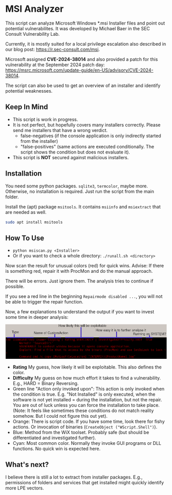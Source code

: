 # MSI Analyzer

This script can analyze Microsoft Windows *.msi Installer files and point out potential vulnerabilites. It was developed by Michael Baer in the SEC Consult Vulnerability Lab.

Currently, it is mostly suited for a local privilege escalation also described in our blog post: https://r.sec-consult.com/msi.

Microsoft assigned **CVE-2024-38014** and also provided a patch for this vulnerability at the September 2024 patch day: https://msrc.microsoft.com/update-guide/en-US/advisory/CVE-2024-38014.

The script can also be used to get an overview of an installer and identify potential weaknesses.

## Keep In Mind
- This script is work in progress.
- It is not perfect, but hopefully covers many installers correctly. Please send me installers that have a wrong verdict.
	- false-negatives (if the console application is only indirectly started from the installer)
	- "false-positives" (same actions are executed conditionally. The script shows the condition but does not evaluate it).
- This script is **NOT** secured against malicious installers.

## Installation
You need some python packages. `sqlite3`, `termcolor`, maybe more. Otherwise, no installation is required. Just run the script from the main folder.

Install the (apt) package `msitools`. It contains `msiinfo` and `msiextract` that are needed as well.
```bash
sudo apt install msitools
```

## How To Use
- `python msiscan.py <Installer>`
- Or if you want to check a whole directory: `./runall.sh <directory>`

Now scan the result for unusual colors (red) for quick wins. Advise: If there is something red, repair it with ProcMon and do the manual approach.

There will be errors. Just ignore them. The analysis tries to continue if possible.

If you see a red line in the beginning `Repairmode disabled ...`, you will not be able to trigger the repair function.

Now, a few explanations to understand the output if you want to invest some time in deeper analysis:

![example](example_annot.png)

- **Rating** My guess, how likely it will be exploitable. This also defines the color.
- **Difficulty** My guess on how much effort it takes to find a vulnerability. E.g., HARD = Binary Reversing.
- Green line "Action only invoked upon": This action is only invoked when the condition is true. E.g. "Not Installed" is only executed, when the software is not yet installed = during the installation, but not the repair. You are out of luck unless you can force the installation to take place. (Note: It feels like sometimes these conditions do not match reality somehow. But I could not figure this out yet).
- Orange: There is script code. If you have some time, look there for fishy actions. Or invocation of binaries (`CreateObject ("WScript.Shell")`).
- Blue: Method from the WiX toolset. Probably safe (but should be differentiated and investigated further). 
- Cyan: Most common color. Normally they invoke GUI programs or DLL functions. No quick win is expected here.

## What's next?
I believe there is still a lot to extract from installer packages. E.g., permissions of folders and services that get installed might quickly identify more LPE vectors.


